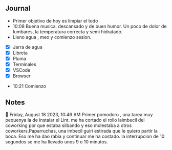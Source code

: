 
## Journal
- Primer objetivo de hoy es limpiar el todo
- 10:08 Buena musica, descansado y de buen humor. Un poco de dolor de lumbares, la temperatura correcta y semi hidratado.
- Lleno agua , meo y comienzo sesion.
- [x] Jarra de agua
- [x] Libreta
- [x] Pluma
- [x] Terminales
- [x] VSCode
- [x] Browser
- 10:21 Comienzo

## Notes

🍅 Friday, August 18 2023, 10:46 AM
Primer pomodoro , una tarea muy pequenya la de instalar el Lint. me ha cortado el rollo laimbecil del coworking por que estaba silbando y eso molestaba a otros coworkers.Paparruchas, una imbecil guiri estirada que le quiero partir la boca. Eso me ha dao rabia y continuar me ha costado. la interrupcion de 10 segundos se me ha llevado unos 9 o 10 minutos.